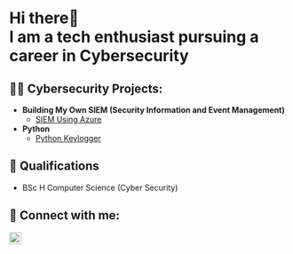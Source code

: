 <h1>Hi there👋 <br/> I am a tech enthusiast pursuing a career in Cybersecurity </h1>

<h2>👨‍💻 Cybersecurity Projects:</h2>

- <b> Building My Own SIEM (Security Information and Event Management)</b>
  - [SIEM Using Azure](https://imuhim.github.io/Building-a-SIEM/)
- <b>Python</b>
  - [Python Keylogger](https://imuhim.github.io/Python-Keylogger/)

<h2>📄 Qualifications</h2>

- BSc H Computer Science (Cyber Security)

<h2> 🤳 Connect with me:</h2>


[<img align="left" alt="JoshMadakor | LinkedIn" width="22px" src="https://cdn.jsdelivr.net/npm/simple-icons@v3/icons/linkedin.svg" />][linkedin]



[linkedin]: https://www.linkedin.com/in/istiakmuhim/

<!--
**IMuhim/IMuhim** is a ✨ _special_ ✨ repository because its `README.md` (this file) appears on your GitHub profile.

Here are some ideas to get you started:

- 🔭 I’m currently working on ...
- 🌱 I’m currently learning ...
- 👯 I’m looking to collaborate on ...
- 🤔 I’m looking for help with ...
- 💬 Ask me about ...
- 📫 How to reach me: ...
- 😄 Pronouns: ...
- ⚡ Fun fact: ...
-->
